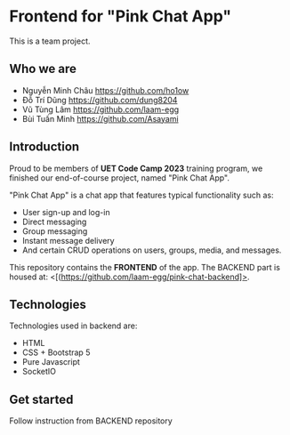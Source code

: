 # Frontend for "Pink Chat App"
This is a team project.  

## Who we are
 - Nguyễn Minh Châu <https://github.com/ho1ow>
 - Đỗ Trí Dũng <https://github.com/dung8204>
 - Vũ Tùng Lâm <https://github.com/laam-egg>
 - Bùi Tuấn Minh <https://github.com/Asayami>

## Introduction
Proud to be members of **UET Code Camp 2023** training program, we finished our end-of-course project, named "Pink Chat App".  

"Pink Chat App" is a chat app that features typical functionality such as:
 - User sign-up and log-in
 - Direct messaging
 - Group messaging
 - Instant message delivery
 - And certain CRUD operations on users, groups, media, and messages.

This repository contains the **FRONTEND** of the app. The BACKEND part is housed at: <[(https://github.com/laam-egg/pink-chat-backend]>.

## Technologies
Technologies used in backend are:
 - HTML
 - CSS + Bootstrap 5
 - Pure Javascript
 - SocketIO

## Get started
Follow instruction from BACKEND repository
